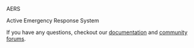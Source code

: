 AERS

Active Emergency Response System

If you have any questions, checkout our [documentation](https://docs.streamlit.io) and [community
forums](https://discuss.streamlit.io).
